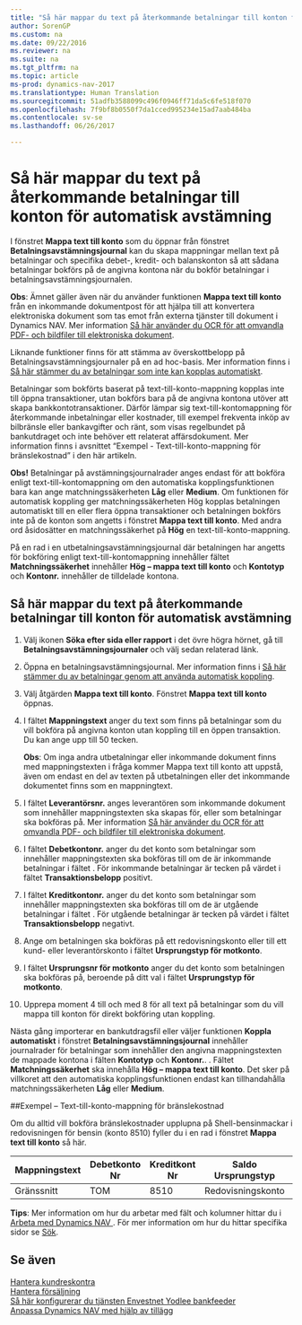 ```yaml
---
title: "Så här mappar du text på återkommande betalningar till konton för automatisk avstämning"
author: SorenGP
ms.custom: na
ms.date: 09/22/2016
ms.reviewer: na
ms.suite: na
ms.tgt_pltfrm: na
ms.topic: article
ms-prod: dynamics-nav-2017
ms.translationtype: Human Translation
ms.sourcegitcommit: 51adfb3588099c496f0946ff71da5c6fe518f070
ms.openlocfilehash: 7f9bf8b0550f7da1cced995234e15ad7aab484ba
ms.contentlocale: sv-se
ms.lasthandoff: 06/26/2017

---
```


# <a name="how-to-map-text-on-recurring-payments-to-accounts-for-automatic-reconciliation"></a>Så här mappar du text på återkommande betalningar till konton för automatisk avstämning
I fönstret **Mappa text till konto** som du öppnar från fönstret **Betalningsavstämningsjournal** kan du skapa mappningar mellan text på betalningar och specifika debet-, kredit- och balanskonton så att sådana betalningar bokförs på de angivna kontona när du bokför betalningar i betalningsavstämningsjournalen.

**Obs**: Ämnet gäller även när du använder funktionen **Mappa text till konto** från en inkommande dokumentpost för att hjälpa till att konvertera elektroniska dokument som tas emot från externa tjänster till dokument i Dynamics NAV. Mer information [Så här använder du OCR för att omvandla PDF- och bildfiler till elektroniska dokument](across-how-use-ocr-pdf-images-files.md).   

Liknande funktioner finns för att stämma av överskottbelopp på Betalningsavstämningsjournaler på en ad hoc-basis. Mer information finns i [Så här stämmer du av betalningar som inte kan kopplas automatiskt](receivables-how-reconcile-payments-cannot-apply-auto.md).

Betalningar som bokförts baserat på text-till-konto-mappning kopplas inte till öppna transaktioner, utan bokförs bara på de angivna kontona utöver att skapa bankkontotransaktioner. Därför lämpar sig text-till-kontomappning för återkommande inbetalningar eller kostnader, till exempel frekventa inköp av bilbränsle eller bankavgifter och ränt, som visas regelbundet på bankutdraget och inte behöver ett relaterat affärsdokument. Mer information finns i avsnittet “Exempel - Text-till-konto-mappning för bränslekostnad” i den här artikeln.

**Obs!** Betalningar på avstämningsjournalrader anges endast för att bokföra enligt text-till-kontomappning om den automatiska kopplingsfunktionen bara kan ange matchningssäkerheten **Låg** eller **Medium**. Om funktionen för automatisk koppling ger matchningssäkerheten Hög kopplas betalningen automatiskt till en eller flera öppna transaktioner och betalningen bokförs inte på de konton som angetts i fönstret **Mappa text till konto**. Med andra ord åsidosätter en matchningssäkerhet på **Hög** en text-till-konto-mappning.

På en rad i en utbetalningsavstämningsjournal där betalningen har angetts för bokföring enligt text-till-kontomappning innehåller fältet **Matchningssäkerhet** innehåller **Hög – mappa text till konto** och **Kontotyp** och **Kontonr.** innehåller de tilldelade kontona.

## <a name="to-map-text-on-recurring-payments-to-accounts-for-automatic-reconciliation"></a>Så här mappar du text på återkommande betalningar till konton för automatisk avstämning
1. Välj ikonen **Söka efter sida eller rapport** i det övre högra hörnet, gå till **Betalningsavstämningsjournaler** och välj sedan relaterad länk.
2. Öppna en betalningsavstämningsjournal. Mer information finns i [Så här stämmer du av betalningar genom att använda automatisk koppling](receivables-how-reconcile-payments-auto-application.md).
3. Välj åtgärden **Mappa text till konto**. Fönstret **Mappa text till konto** öppnas.
4. I fältet **Mappningstext** anger du text som finns på betalningar som du vill bokföra på angivna konton utan koppling till en öppen transaktion. Du kan ange upp till 50 tecken.

    **Obs**: Om inga andra utbetalningar eller inkommande dokument finns med mappningstexten i fråga kommer Mappa text till konto att uppstå, även om endast en del av texten på utbetalningen eller det inkommande dokumentet finns som en mappningtext.
5. I fältet **Leverantörsnr.** anges leverantören som inkommande dokument som innehåller mappningstexten ska skapas för, eller som betalningar ska bokföras på. Mer information [Så här använder du OCR för att omvandla PDF- och bildfiler till elektroniska dokument](across-how-use-ocr-pdf-images-files.md).      
6. I fältet **Debetkontonr.** anger du det konto som betalningar som innehåller mappningstexten ska bokföras till om de är inkommande betalningar i fältet . För inkommande betalningar är tecken på värdet i fältet **Transaktionsbelopp** positivt.
7. I fältet **Kreditkontonr.** anger du det konto som betalningar som innehåller mappningstexten ska bokföras till om de är utgående betalningar i fältet . För utgående betalningar är tecken på värdet i fältet **Transaktionsbelopp** negativt.
8. Ange om betalningen ska bokföras på ett redovisningskonto eller till ett kund- eller leverantörskonto i fältet **Ursprungstyp för motkonto**.
9. I fältet **Ursprungsnr för motkonto** anger du det konto som betalningen ska bokföras på, beroende på ditt val i fältet **Ursprungstyp för motkonto**.
10. Upprepa moment 4 till och med 8 för all text på betalningar som du vill mappa till konton för direkt bokföring utan koppling.

Nästa gång importerar en bankutdragsfil eller väljer funktionen **Koppla automatiskt** i fönstret **Betalningsavstämningsjournal** innehåller journalrader för betalningar som innehåller den angivna mappningstexten de mappade kontona i fälten **Kontotyp** och **Kontonr.**. . Fältet **Matchningssäkerhet** ska innehålla **Hög – mappa text till konto**. Det sker på villkoret att den automatiska kopplingsfunktionen endast kan tillhandahålla matchningssäkerheten **Låg** eller **Medium**.

##<a name="example-text-to-account-mapping-for-fuel-expense"></a>Exempel – Text-till-konto-mappning för bränslekostnad

Om du alltid vill bokföra bränslekostnader upplupna på Shell-bensinmackar i redovisningen för bensin (konto 8510) fyller du i en rad i fönstret **Mappa text till konto** så här.

|Mappningstext |Debetkonto Nr |Kreditkont Nr |Saldo Ursprungstyp |Saldo Ursprungsnr |
|-------------|---------------|----------------|-----------------|----------------|
|Gränssnitt |TOM |8510 |Redovisningskonto|TOM|

**Tips**: Mer information om hur du arbetar med fält och kolumner hittar du i [Arbeta med Dynamics NAV ](ui-work-product.md). För mer information om hur du hittar specifika sidor se [Sök](ui-search.md).

## <a name="see-also"></a>Se även
[Hantera kundreskontra](receivables-manage-receivables.md)  
[Hantera försäljning](sales-manage-sales.md)  
[Så här konfigurerar du tjänsten Envestnet Yodlee bankfeeder](bank-how-setup-bank-statement-service.md)  
[Anpassa Dynamics NAV med hjälp av tillägg](ui-extensions.md)

